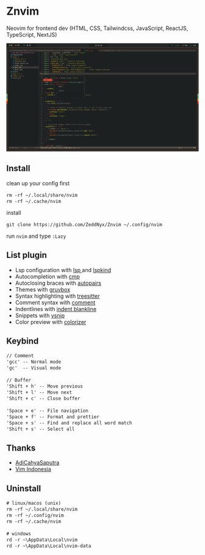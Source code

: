 # Znvim

Neovim for frontend dev
(HTML, CSS, Tailwindcss, JavaScript, ReactJS, TypeScript, NextJS)

![nvim](./preview/showcase.png)


## Install
clean up your config first
```
rm -rf ~/.local/share/nvim
rm -rf ~/.cache/nvim
```
install
```
git clone https://github.com/ZeddNyx/Znvim ~/.config/nvim

```

run `nvim` and type `:Lazy`

## List plugin

- Lsp configuration with [lsp ](https://github.com/neovim/nvim-lspconfig) and [lspkind](https://github.com/onsails/lspkind.nvim)
- Autocompletion with [cmp](https://github.com/hrsh7th/nvim-cmp)
- Autoclosing braces with [autopairs](https://github.com/windwp/nvim-autopairs)
- Themes with [gruvbox](https://github.com/ellisonleao/gruvbox.nvim)
- Syntax highlighting with [treesitter](https://github.com/nvim-treesitter/nvim-treesitter)
- Comment syntax with [comment](https://github.com/numToStr/Comment.nvim)
- Indentlines with [indent blankline](https://github.com/lukas-reineke/indent-blankline.nvim)
- Snippets with [vsnip](https://github.com/hrsh7th/cmp-vsnip)
- Color preview with [colorizer](https://github.com/NvChad/nvim-colorizer)

## Keybind

```
// Comment
'gcc' -- Normal mode
'gc'  -- Visual mode

// Buffer
'Shift + h' -- Move previous
'Shift + l' -- Move next
'Shift + c' -- Close buffer

'Space + e' -- File navigation
'Space + f' -- Format and prettier
'Space + s' -- Find and replace all word match
'Shift + s' -- Select all
```

## Thanks

- [AdiCahyaSaputra](https://github.com/AdiCahyaSaputra)
- [Vim Indonesia](https://t.me/VimID)

## Uninstall

```
# linux/macos (unix)
rm -rf ~/.local/share/nvim
rm -rf ~/.config/nvim
rm -rf ~/.cache/nvim

# windows
rd -r ~\AppData\Local\nvim
rd -r ~\AppData\Local\nvim-data
```
